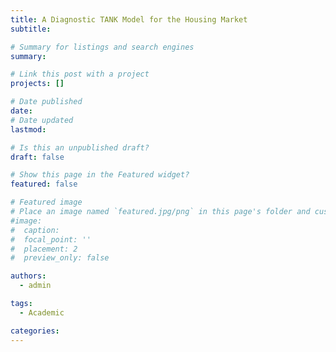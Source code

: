 ```yaml
---
title: A Diagnostic TANK Model for the Housing Market
subtitle:

# Summary for listings and search engines
summary: 

# Link this post with a project
projects: []

# Date published
date: 
# Date updated
lastmod: 

# Is this an unpublished draft?
draft: false

# Show this page in the Featured widget?
featured: false

# Featured image
# Place an image named `featured.jpg/png` in this page's folder and customize its options here.
#image:
#  caption:
#  focal_point: ''
#  placement: 2
#  preview_only: false

authors:
  - admin

tags:
  - Academic

categories:
---
```


